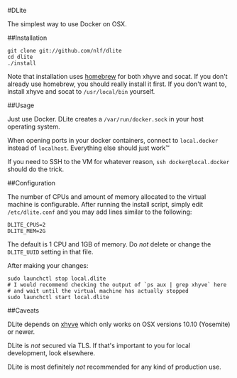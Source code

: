 #DLite

The simplest way to use Docker on OSX.

##Installation

```
git clone git://github.com/nlf/dlite
cd dlite
./install
```

Note that installation uses [homebrew](http://brew.sh) for both xhyve and socat. If you don't already use homebrew, you should really install it first. If you don't want to, install xhyve and socat to `/usr/local/bin` yourself.

##Usage

Just use Docker. DLite creates a `/var/run/docker.sock` in your host operating system.

When opening ports in your docker containers, connect to `local.docker` instead of `localhost`. Everything else should just work™

If you need to SSH to the VM for whatever reason, `ssh docker@local.docker` should do the trick.

##Configuration

The number of CPUs and amount of memory allocated to the virtual machine is configurable. After running the install script, simply edit `/etc/dlite.conf` and you may add lines similar to the following:

```
DLITE_CPUS=2
DLITE_MEM=2G
```

The default is 1 CPU and 1GB of memory. Do *not* delete or change the `DLITE_UUID` setting in that file.

After making your changes:

```
sudo launchctl stop local.dlite
# I would recommend checking the output of `ps aux | grep xhyve` here
# and wait until the virtual machine has actually stopped
sudo launchctl start local.dlite
```

##Caveats

DLite depends on [xhyve](https://github.com/mist64/xhyve) which only works on OSX versions 10.10 (Yosemite) or newer.

DLite is *not* secured via TLS. If that's important to you for local development, look elsewhere.

DLite is most definitely *not* recommended for any kind of production use.
